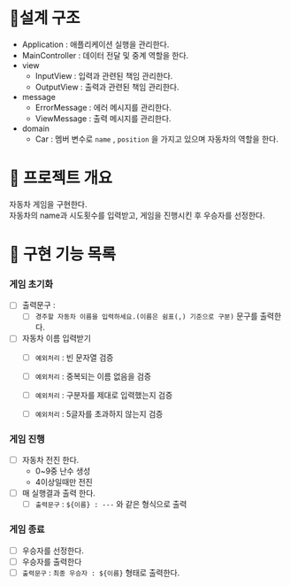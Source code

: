 # 📝설계 구조
- Application : 애플리케이션 실행을 관리한다.
- MainController : 데이터 전달 및 중계 역할을 한다.
- view
    - InputView : 입력과 관련된 책임 관리한다.
    - OutputView : 출력과 관련된 책임 관리한다.
- message
    - ErrorMessage : 에러 메시지를 관리한다.
    - ViewMessage : 출력 메시지를 관리한다.
- domain
    - Car :  멤버 변수로 `name` , `position` 을 가지고 있으며 자동차의 역할을 한다.
# 💪 프로젝트 개요
자동차 게임을 구현한다. <br>
자동차의 name과 시도횟수를 입력받고, 게임을 진행시킨 후 우승자를 선정한다.

# 📝 구현 기능 목록
### 게임 초기화


- [ ] 출력문구 : 
  - [ ] `경주할 자동차 이름을 입력하세요.(이름은 쉼표(,) 기준으로 구분)` 문구를 출력한다.
- [ ] 자동차 이름 입력받기
  - [ ] `예외처리` : 빈 문자열 검증
  - [ ] `예외처리` : 중복되는 이름 없음을 검증
  - [ ] `예외처리` : 구분자를 제대로 입력했는지 검증
  - [ ] `예외처리` : 5글자를 초과하지 않는지 검증


### 게임 진행
- [ ] 자동차 전진 한다.
  - 0~9중 난수 생성
  - 4이상일때만 전진
- [ ] 매 실행결과 출력 한다.
  - [ ] `출력문구` : `${이름} : ---` 와 같은 형식으로 출력

### 게임 종료
- [ ] 우승자를 선정한다.
- [ ] 우승자를 출력한다
- [ ] `출력문구` : `최종 우승자 : ${이름}` 형태로 출력한다.
